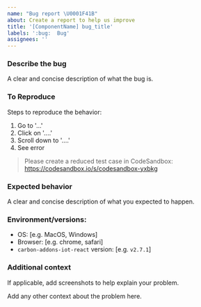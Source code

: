 ```yaml
---
name: "Bug report \U0001F41B"
about: Create a report to help us improve
title: '[ComponentName] bug_title'
labels: ':bug:  Bug'
assignees: ''
---
```


### Describe the bug

A clear and concise description of what the bug is.

### To Reproduce

Steps to reproduce the behavior:

1. Go to '...'
2. Click on '....'
3. Scroll down to '....'
4. See error

> Please create a reduced test case in CodeSandbox:
> https://codesandbox.io/s/codesandbox-yxbkg

### Expected behavior

A clear and concise description of what you expected to happen.

### Environment/versions:

- OS: [e.g. MacOS, Windows]
- Browser: [e.g. chrome, safari]
- `carbon-addons-iot-react` version: [e.g. `v2.7.1`]

### Additional context

If applicable, add screenshots to help explain your problem.

Add any other context about the problem here.
